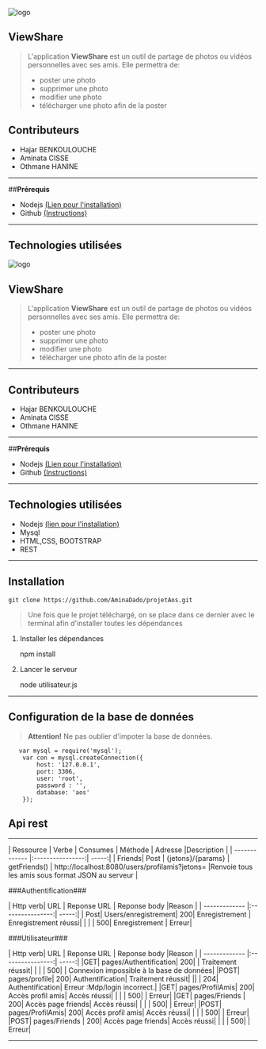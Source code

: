 ![logo](https://hal.archives-ouvertes.fr/UNIV-PARIS-SACLAY/public/logo_UP_saclay_final.png)

## **ViewShare**

> L'application  **ViewShare**  est un outil de partage de photos ou vidéos personnelles avec ses amis. Elle permettra de:
 >- <i class="icon-file"></i> poster une photo
> - <i class="icon-trash"></i>supprimer une photo
 >- <i class="icon-pencil"></i> modifier une photo
 >- <i class="icon-upload"></i>télécharger une photo afin de la poster


## **Contributeurs**

 - Hajar BENKOULOUCHE
 - Aminata CISSE
 - Othmane HANINE


----------
##**Prérequis**
 - Nodejs [(Lien pour l'installation)](https://nodejs.org/en/)
 - Github [(Instructions)](https://git-scm.com/downloads)

----------
## **Technologies utilisées**
![logo](https://hal.archives-ouvertes.fr/UNIV-PARIS-SACLAY/public/logo_UP_saclay_final.png)

## **ViewShare**

> L'application  **ViewShare**  est un outil de partage de photos ou vidéos personnelles avec ses amis. Elle permettra de:
 >- <i class="icon-file"></i> poster une photo
> - <i class="icon-trash"></i>supprimer une photo
 >- <i class="icon-pencil"></i> modifier une photo
 >- <i class="icon-upload"></i>télécharger une photo afin de la poster


----------


## **Contributeurs**

 - Hajar BENKOULOUCHE
 - Aminata CISSE
 - Othmane HANINE


----------
##**Prérequis**
 - Nodejs [(Lien pour l'installation)](https://nodejs.org/en/)
 - Github [(Instructions)](https://git-scm.com/downloads)

----------
## **Technologies utilisées**


 - Nodejs [(lien pour l'installation)](https://nodejs.org/en/)
 - Mysql
 - HTML,CSS, BOOTSTRAP
 - REST


----------
## **Installation**

    git clone https://github.com/AminaDado/projetAos.git
>Une fois que le projet téléchargé, on se place dans ce dernier avec le terminal afin d'installer toutes les dépendances

 1. Installer les dépendances
 
    npm install
    

 2. Lancer le serveur
 
    node utilisateur.js

----------
## **Configuration de la base de données**
> **Attention!** Ne pas oublier d'impoter la base de données.
   
   

       var mysql = require('mysql');
        var con = mysql.createConnection({
            host: '127.0.0.1',
            port: 3306,
        	user: 'root',
        	password : '',
            database: 'aos'
        });

## **Api rest**


 ----------


 
 | Ressource | Verbe          | Consumes  | Méthode  | Adresse  |Description |
| ------------- |:----------------:| -----:|
| Friends| Post | {jetons}/{params} | getFriends()  | http://localhost:8080/users/profilamis?jetons= |Renvoie tous les amis sous format JSON au serveur |

###Authentification###

| Http verb| URL        | Reponse URL  | Reponse body  |Reason |
| ------------- |:----------------:| -----:|
| Post| Users/enregistrement| 200| Enregistrement | Enregistrement réussi|
| | | 500| Enregistrement | Erreur|

###Utilisateur###

| Http verb| URL        | Reponse URL  | Reponse body  |Reason |
| ------------- |:----------------:| -----:|
|GET| pages/Authentification| 200| | Traitement réussit|
| | | 500|  | Connexion impossible à la base de données|
|POST| pages/profile| 200| Authentification| Traitement réussit|
|| | 204| Authentification| Erreur :Mdp/login incorrect.|
|GET| pages/ProfilAmis| 200| Accès profil amis| Accès réussi|
| | | 500|  | Erreur|
|GET| pages/Friends | 200| Accès page friends| Accès réussi|
| | | 500|  | Erreur|
|POST| pages/ProfilAmis| 200| Accès profil amis| Accès réussi|
| | | 500|  | Erreur|
|POST| pages/Friends | 200| Accès page friends| Accès réussi|
| | | 500|  | Erreur|
 


----------


 
 
